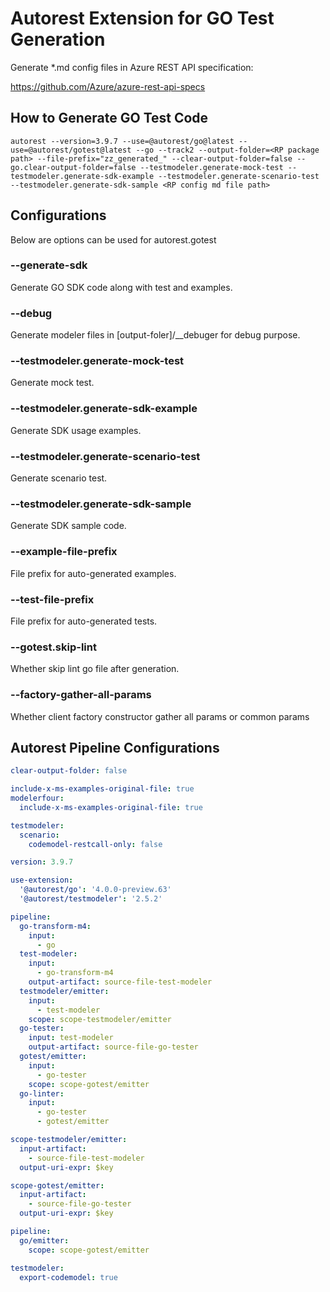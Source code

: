 # Autorest Extension for GO Test Generation

Generate \*.md config files in Azure REST API specification:

https://github.com/Azure/azure-rest-api-specs

## How to Generate GO Test Code

```
autorest --version=3.9.7 --use=@autorest/go@latest --use=@autorest/gotest@latest --go --track2 --output-folder=<RP package path> --file-prefix="zz_generated_" --clear-output-folder=false --go.clear-output-folder=false --testmodeler.generate-mock-test --testmodeler.generate-sdk-example --testmodeler.generate-scenario-test --testmodeler.generate-sdk-sample <RP config md file path>
```

## Configurations

Below are options can be used for autorest.gotest

### --generate-sdk

Generate GO SDK code along with test and examples.

### --debug

Generate modeler files in [output-foler]/\_\_debuger for debug purpose.

### --testmodeler.generate-mock-test

Generate mock test.

### --testmodeler.generate-sdk-example

Generate SDK usage examples.

### --testmodeler.generate-scenario-test

Generate scenario test.

### --testmodeler.generate-sdk-sample

Generate SDK sample code.

### --example-file-prefix

File prefix for auto-generated examples.

### --test-file-prefix

File prefix for auto-generated tests.

### --gotest.skip-lint

Whether skip lint go file after generation.

### --factory-gather-all-params

Whether client factory constructor gather all params or common params

## Autorest Pipeline Configurations

```yaml $(go)
clear-output-folder: false

include-x-ms-examples-original-file: true
modelerfour:
  include-x-ms-examples-original-file: true

testmodeler:
  scenario:
    codemodel-restcall-only: false

version: 3.9.7

use-extension:
  '@autorest/go': '4.0.0-preview.63'
  '@autorest/testmodeler': '2.5.2'

pipeline:
  go-transform-m4:
    input:
      - go
  test-modeler:
    input:
      - go-transform-m4
    output-artifact: source-file-test-modeler
  testmodeler/emitter:
    input:
      - test-modeler
    scope: scope-testmodeler/emitter
  go-tester:
    input: test-modeler
    output-artifact: source-file-go-tester
  gotest/emitter:
    input:
      - go-tester
    scope: scope-gotest/emitter
  go-linter:
    input:
      - go-tester
      - gotest/emitter

scope-testmodeler/emitter:
  input-artifact:
    - source-file-test-modeler
  output-uri-expr: $key

scope-gotest/emitter:
  input-artifact:
    - source-file-go-tester
  output-uri-expr: $key
```

```yaml $(go) && !$(generate-sdk)
pipeline:
  go/emitter:
    scope: scope-gotest/emitter
```

```yaml $(debug)
testmodeler:
  export-codemodel: true
```
